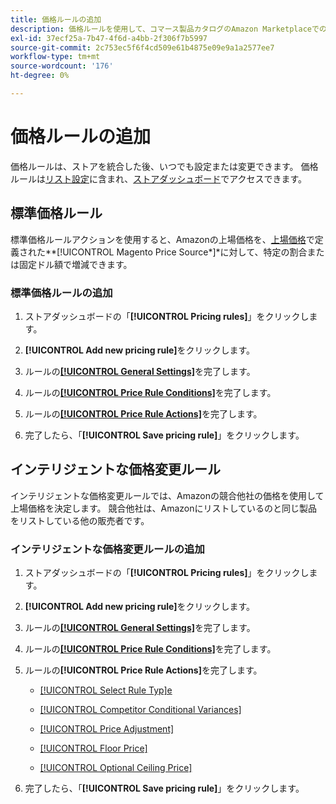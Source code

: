 ```yaml
---
title: 価格ルールの追加
description: 価格ルールを使用して、コマース製品カタログのAmazon Marketplaceでの上場価格を管理します。
exl-id: 37ecf25a-7b47-4f6d-a4bb-2f306f7b5997
source-git-commit: 2c753ec5f6f4cd509e61b4875e09e9a1a2577ee7
workflow-type: tm+mt
source-wordcount: '176'
ht-degree: 0%

---
```


# 価格ルールの追加

価格ルールは、ストアを統合した後、いつでも設定または変更できます。 価格ルールは[リスト設定](./listing-settings.md)に含まれ、[ストアダッシュボード](./amazon-store-dashboard.md)でアクセスできます。

## 標準価格ルール

標準価格ルールアクションを使用すると、Amazonの上場価格を、[上場価格](./listing-price.md)で定義された**[!UICONTROL Magento Price Source*]*&#x200B;に対して、特定の割合または固定ドル額で増減できます。

### 標準価格ルールの追加

1. ストアダッシュボードの「**[!UICONTROL Pricing rules]**」をクリックします。

1. **[!UICONTROL Add new pricing rule]**&#x200B;をクリックします。

1. ルールの&#x200B;**[[!UICONTROL General Settings]](./pricing-rule-general-settings.md)**&#x200B;を完了します。

1. ルールの&#x200B;**[[!UICONTROL Price Rule Conditions]](./pricing-rule-conditions.md)**&#x200B;を完了します。

1. ルールの&#x200B;**[[!UICONTROL Price Rule Actions]](./standard-price-rules.md)**&#x200B;を完了します。

1. 完了したら、「**[!UICONTROL Save pricing rule]**」をクリックします。

## インテリジェントな価格変更ルール

インテリジェントな価格変更ルールでは、Amazonの競合他社の価格を使用して上場価格を決定します。 競合他社は、Amazonにリストしているのと同じ製品をリストしている他の販売者です。

### インテリジェントな価格変更ルールの追加

1. ストアダッシュボードの「**[!UICONTROL Pricing rules]**」をクリックします。

1. **[!UICONTROL Add new pricing rule]**&#x200B;をクリックします。

1. ルールの&#x200B;**[[!UICONTROL General Settings]](./pricing-rule-general-settings.md)**&#x200B;を完了します。

1. ルールの&#x200B;**[[!UICONTROL Price Rule Conditions]](./pricing-rule-conditions.md)**&#x200B;を完了します。

1. ルールの&#x200B;**[!UICONTROL Price Rule Actions]**&#x200B;を完了します。

   - [[!UICONTROL Select Rule Typ]e](./intelligent-repricing-rules.md)

   - [[!UICONTROL Competitor Conditional Variances]](./competitor-conditional-variances.md)

   - [[!UICONTROL Price Adjustment]](./price-adjustment.md)

   - [[!UICONTROL Floor Price]](./floor-price.md)

   - [[!UICONTROL Optional Ceiling Price]](./optional-ceiling-price.md)

1. 完了したら、「**[!UICONTROL Save pricing rule]**」をクリックします。

